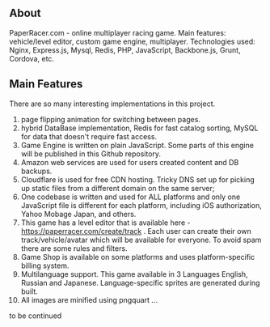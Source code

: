 ## About
PaperRacer.com - online multiplayer racing game. Main features: vehicle/level editor, custom game engine, multiplayer. 
Technologies used: Nginx, Express.js, Mysql, Redis, PHP, JavaScript, Backbone.js, Grunt, Cordova, etc. 

## Main Features

There are so many interesting implementations in this project.

1) page flipping animation for switching between pages.
2) hybrid DataBase implementation, Redis for fast catalog sorting, MySQL for data that doesn't require fast access.
3) Game Engine is written on plain JavaScript. Some parts of this engine will be published in this Github repository.
4) Amazon web services are used for users created content and DB backups.
5) Cloudflare is used for free CDN hosting. Tricky DNS set up for picking up static files from a different domain on the same server;
6) One codebase is written and used for ALL platforms and only one JavaScript file is different for each platform, including iOS authorization, Yahoo Mobage Japan, and others.
7) This game has a level editor that is available here - https://paperracer.com/create/track . Each user can create their own track/vehicle/avatar which will be available for everyone. To avoid spam there are some rules and filters.
8) Game Shop is available on some platforms and uses platform-specific billing system.
9) Multilanguage support. This game available in 3 Languages English, Russian and Japanese. Language-specific sprites are generated during built. 
10) All images are minified using pngquart
...


to be continued